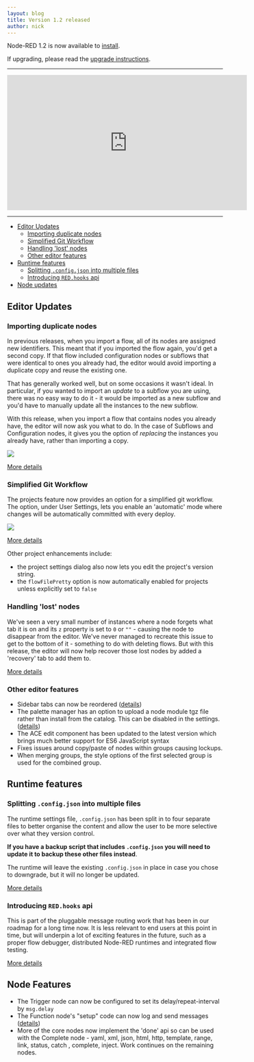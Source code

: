 ```yaml
---
layout: blog
title: Version 1.2 released
author: nick
---
```


Node-RED 1.2 is now available to [install](https://npmjs.org/package/node-red).

If upgrading, please read the [upgrade instructions](http://nodered.org/docs/getting-started/upgrading.html).

---

<iframe width="560" height="315" src="https://www.youtube.com/embed/rnM5sfb2qoY" frameborder="0" allow="accelerometer; autoplay; clipboard-write; encrypted-media; gyroscope; picture-in-picture" allowfullscreen></iframe>

---
- [Editor Updates](#editor-updates)
   - [Importing duplicate nodes](#importing-duplicate-nodes)
   - [Simplified Git Workflow](#simplified-git-workflow)
   - [Handling 'lost' nodes](#handling-lost-nodes)
   - [Other editor features](#other-editor-features)
- [Runtime features](#runtime-features)
   - [Splitting `.config.json` into multiple files](#splitting-configjson-into-multiple-files)
   - [Introducing `RED.hooks` api](#introducing-redhooks-api)
- [Node updates](#node-updates)


## Editor Updates

### Importing duplicate nodes

In previous releases, when you import a flow, all of its nodes are assigned new
identifiers. This meant that if you imported the flow again, you'd get a second
copy. If that flow included configuration nodes or subflows that were identical
to ones you already had, the editor would avoid importing a duplicate copy and
reuse the existing one.

That has generally worked well, but on some occasions it wasn't ideal. In particular,
if you wanted to import an *update* to a subflow you are using, there was no easy
way to do it - it would be imported as a new subflow and you'd have to manually
update all the instances to the new subflow.

With this release, when you import a flow that contains nodes you already have,
the editor will now ask you what to do. In the case of Subflows and Configuration
nodes, it gives you the option of *replacing* the instances you already have,
rather than importing a copy.

![](/blog/content/images/2020/10/import-dupes.gif)

[More details](https://github.com/node-red/node-red/pull/2698)

### Simplified Git Workflow

The projects feature now provides an option for a simplified git workflow. The
option, under User Settings, lets you enable an 'automatic' mode where changes
will be automatically committed with every deploy.

![](/blog/content/images/2020/10/git-workflow.png)

[More details](https://github.com/node-red/node-red/pull/2035)

Other project enhancements include:
 - the project settings dialog also now lets you edit the project's version string.
 - the `flowFilePretty` option is now automatically enabled for projects unless explicitly set to `false`

### Handling 'lost' nodes

We've seen a very small number of instances where a node forgets what tab it is
on and its `z` property is set to `0` or `""` - causing the node to disappear
from the editor. We've never managed to recreate this issue to get to the bottom
of it - something to do with deleting flows. But with this release, the editor
will now help recover those lost nodes by added a 'recovery' tab to add them to.

[More details](https://github.com/node-red/node-red/pull/2691)

### Other editor features

 - Sidebar tabs can now be reordered ([details](https://github.com/node-red/node-red/pull/2655))
 - The palette manager has an option to upload a node module tgz file rather than install from the catalog. This can be disabled in the settings. ([details](https://github.com/node-red/node-red/pull/2682))
 - The ACE edit component has been updated to the latest version which brings much better support for ES6 JavaScript syntax
 - Fixes issues around copy/paste of nodes within groups causing lockups.
 - When merging groups, the style options of the first selected group is used for the combined group.

## Runtime features

### Splitting `.config.json` into multiple files

The runtime settings file, `.config.json` has been split in to four separate
files to better organise the content and allow the user to be more selective over
what they version control.

**If you have a backup script that includes `.config.json` you will need to update
it to backup these other files instead**.

The runtime will leave the existing `.config.json` in place in case you chose to
downgrade, but it will no longer be updated.

[More details](https://github.com/node-red/node-red/pull/2704)

### Introducing `RED.hooks` api

This is part of the pluggable message routing work that has been in our roadmap
for a long time now. It is less relevant to end users at this point in time,
but will underpin a lot of exciting features in the future, such as a proper
flow debugger, distributed Node-RED runtimes and integrated flow testing.

[More details](https://github.com/node-red/node-red/pull/2665)

## Node Features

 - The Trigger node can now be configured to set its delay/repeat-interval by `msg.delay`
 - The Function node's "setup" code can now log and send messages ([details](https://github.com/node-red/node-red/pull/2644))
 - More of the core nodes now implement the 'done' api so can be used with the Complete node - yaml, xml, json, html, http, template, range, link, status, catch , complete, inject. Work continues on the remaining nodes.
